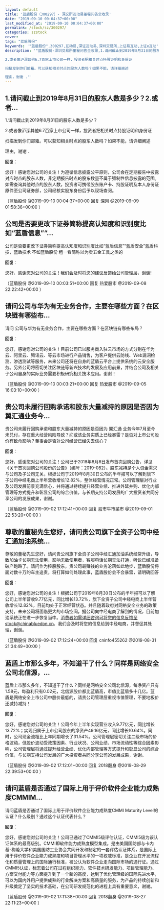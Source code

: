 ```yaml
---
layout: default
title: '蓝盾股份（300297）- 深交所互动易董秘问答全收录'
date: "2019-09-10 00:04:37+00:00"
last_modified_at: "2019-09-10 00:04:37+00:00"
permalink: /stock/sz/300297/
categories: szstock
cover: 
tags: "蓝盾股份"
keywords: '"蓝盾股份",300297,互动易,深证互动易,深圳交易所,上证易互动,上证e互动'
description: '"蓝盾股份-深圳交易所董秘问答全收录,1.请问截止到2019年8月31日的股东人数是多少？                           

2.或者像沪深其他6.7百家上市公司一样，投资者把相关时点持股证明和身份证 

扫描发到你们邮箱。可以获知相关时点的股东人数吗？如果不能，请详细阐述

理由，谢谢 ."'
---
```


## 1.请问截止到2019年8月31日的股东人数是多少？2.或者...

1.请问截止到2019年8月31日的股东人数是多少？                           

2.或者像沪深其他6.7百家上市公司一样，投资者把相关时点持股证明和身份证 

扫描发到你们邮箱。可以获知相关时点的股东人数吗？如果不能，请详细阐述

理由，谢谢 .

**回复**：

您好！感谢您对公司的关注！为遵循信息披露公平原则，公司会在定期报告中披露对应时点的股东人数，非定期报告时点的股东数量不属于强制性信息披露的范围。如需查询其他时点的股东人数，投资者可携带股东账户卡、持股证明及本人身份证原件至公司证券部，公司经核实股东身份后予以现场查阅。 

（蓝盾股份  @2019-09-10 00:04:37+00:00 回复 深刚  @2019-09-09 01:58:36+00:00 ）

## 公司是否要更改下证券简称提高认知度和识别度比如“蓝盾信息”“...

公司是否要更改下证券简称提高认知度和识别度比如“蓝盾信息”“蓝盾安全”蓝盾科技，蓝盾技术 不如蓝盾股份 粗一看简称以为卖五金工具之类的

**回复**：

您好，感谢您对公司的关注！我们会及时将您的建议反馈给公司管理层，谢谢! 

（蓝盾股份  @2019-09-10 00:03:51+00:00 回复 热爱股市  @2019-09-08 22:22:42+00:00 ）

## 请问公司与华为有无业务合作，主要在哪些方面？在区块链有哪些布...

请问
公司与华为有无业务合作，主要在哪些方面？在区块链有哪些布局？

**回复**：

您好，感谢您对公司的关注！目前公司已以服务商入驻云市场的方式分别在华为云、阿里云、腾讯云、等云市场进行产品销售，为客户提供云防线、Web漏洞检测、渗透测试等服务，未来公司还将在自身的蓝盾云平台上提供系统的云安全服务。另外公司将密切关注区块链等新兴技术的发展及应用前景，并结合公司及相关子公司自身的实际业务需要积极研究相关技术应用。谢谢！ 

（蓝盾股份  @2019-09-10 00:03:21+00:00 回复 热爱股市  @2019-09-05 16:03:10+00:00 ）

## 贵公司未履行回购承诺和股东大量减持的原因是否因为翼汇通业务今...

贵公司未履行回购承诺和股东大量减持的原因是否因为 翼汇通 业务今年7月至今未兑付，存在重大经营风险导致？抑或该业务实质上已经暴雷？是否对上市公司股价有致命影响？董事会是否对公司经营已经失去信心？

**回复**：

您好，感谢您对公司的关注！公司已于2018年8月8日发布首次回购公告，详见《关于首次回购公司股份的公告》（编号：2019-082）。股东减持是个人资金需求与公司及子公司无关。根据公司于2019年8月30日公布的半年报可以了解到旗下子公司中经电商上半年营收增长12.82%，整体经营情况正常。公司管理层对行业及公司发展前景充满信心，并将通过持续提升经营业绩、推进外延并购、优化内部管理等方式提升和彰显公司的综合价值，与长期支持公司发展的广大投资者共同分享公司的发展成果，谢谢。 

（蓝盾股份  @2019-09-02 17:12:41+00:00 回复 股市牛市菜市  @2019-09-01 22:53:20+00:00 ）

## 尊敬的董秘先生您好，请问贵公司旗下全资子公司中经汇通加油系统...

尊敬的董秘先生您好，请问贵公司旗下全资子公司中经汇通加油系统经常升级，导致加油卡长期无法使用，影响无数使用者，客服电话长期无法打通，听说已经准备破产跑路了。请问作为控股股东，贵公司最赚钱的业务沦落如此地步，蓝盾股份将面对数十万的车主追责，将打算如何处理此事，蓝盾股份会不会暴雷，请明确回答

**回复**：

您好，感谢您对公司的关注！根据公司于2019年8月30日公布的半年报可以了解公司上半年营收9.77亿元，同比增长13.72%，旗下全资子公司中经电商上半年营收增长12.82%，目前均处于正常经营状态。并且随着政府对网络安全业务的政策支持，未来公司将面临更大的市场空间。据公司向中经电商了解到的情况，目前加油系统正在进一步恢复当中。消费者如需详细咨询可将您的信息反馈至stock@chinabluedon.cn，我们会及时将您的信息给到中经电商，并督促其处理，谢谢。 

（蓝盾股份  @2019-09-02 17:12:24+00:00 回复 cninfo455262  @2019-08-31 21:34:49+00:00 ）

## 蓝盾上市那么多年，不知道干了什么？同样是网络安全公司北信源，...

蓝盾上市那么多年，不知道干了什么？同样是网络安全公司北信源，每净资产只有1.58元，每盈利只有0.02元，北信源股价都比蓝盾高，市值比蓝盾多十几亿。蓝盾是网络安全上市公司中股价最低的，请贵公司管理层重视市值管理，不要地板价还减持减持！

**回复**：

您好，感谢您对公司的关注！公司今年上半年实现营业收入9.77亿元，同比增长13.72%；实现归属于上市公司股东的净资产49.16亿元，同比增长10.64%。同时，公司现金流相比上年同期增长了31.54%。公司管理层密切关注二级市场的价格波动，但股价波动受政策因素、行业状况、公司业绩、市场流动性等综合因素影响，公司管理层将通过提升经营业绩、优化内部管理等方式提升和彰显公司的综合价值，与长期支持公司发展的广大投资者共同分享公司的发展成果，谢谢。 

（蓝盾股份  @2019-09-02 17:12:01+00:00 回复 2018翻身  @2019-08-29 22:39:53+00:00 ）

## 请问蓝盾是否通过了国际上用于评价软件企业能力成熟度CMMIM...

请问蓝盾是否通过了国际上用于评价软件企业能力成熟度CMMI Maturity Level的认证？什么级别？通过这个认证代表什么？

**回复**：

您好，感谢您对公司的关注！公司已通过了CMMI5级评估认证，CMMI5级为该认证体系的最高级别。CMMI即软件能力成熟度模型集成，是由美国国防部与卡内基-梅隆大学和美国国防工业协会共同开发和制定的一套评估认证体系，是国际上用于评价软件企业能力成熟度和项目管理水平的一项权威标准，是企业在开发流程化和质量管理上的国际通行标准，被公认为软件企业走向国际市场的通行证。通过CMMI5认证，标志着公司在过程组织能力、软件技术研发能力、项目管理能力、方案交付能力等方面提升到了一个新的高度，达到了优化管理级的国际先进水平，可以为国内外用户提供成熟的行业解决方案和高质量的服务，为产品的持续创新和升级奠定了坚实的技术基础，在公司研发规范化的进程上具有重要意义，谢谢。 

（蓝盾股份  @2019-09-02 17:11:38+00:00 回复 2018翻身  @2019-08-27 22:11:23+00:00 ）

